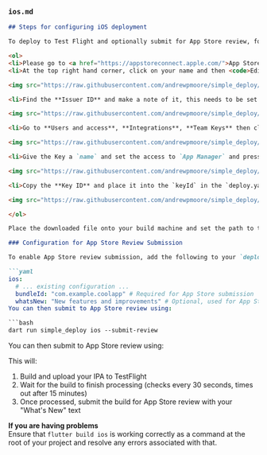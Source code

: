 ### `ios.md`

```markdown
## Steps for configuring iOS deployment

To deploy to Test Flight and optionally submit for App Store review, follow the steps below.

<ol>
<li>Please go to <a href="https://appstoreconnect.apple.com/">App Store connect</a> and log in.</li>
<li>At the top right hand corner, click on your name and then <code>Edit profile</code>

<img src="https://raw.githubusercontent.com/andrewpmoore/simple_deploy/main/images/apple0001.png" width="100%"/>

<li>Find the **Issuer ID** and make a note of it, this needs to be set in the `deploy.yaml` as the `issuerId` property</li>

<img src="https://raw.githubusercontent.com/andrewpmoore/simple_deploy/main/images/apple0002.png" width="100%"/>

<li>Go to **Users and access**, **Integrations**, **Team Keys** then click on the **+** to add a key.</li>

<img src="https://raw.githubusercontent.com/andrewpmoore/simple_deploy/main/images/apple0003.png" width="100%"/>

<li>Give the Key a `name` and set the access to `App Manager` and press **Generate**.</li>

<img src="https://raw.githubusercontent.com/andrewpmoore/simple_deploy/main/images/apple0004.png" width="100%"/>

<li>Copy the **Key ID** and place it into the `keyId` in the `deploy.yaml` and press **Download** to download the private key</li>

<img src="https://raw.githubusercontent.com/andrewpmoore/simple_deploy/main/images/apple0005.png" width="100%"/>

</ol>

Place the downloaded file onto your build machine and set the path to this file as `privateKeyPath` in your `deploy.yaml`. For example, `privateKeyPath: "path/to/your/AuthKey_XXXXXXXXXX.p8"`.

### Configuration for App Store Review Submission

To enable App Store review submission, add the following to your `deploy.yaml`:

```yaml
ios:
  # ... existing configuration ...
  bundleId: "com.example.coolapp" # Required for App Store submission
  whatsNew: "New features and improvements" # Optional, used for App Store submission
You can then submit to App Store review using:

```bash
dart run simple_deploy ios --submit-review
```
You can then submit to App Store review using:


This will:

1. Build and upload your IPA to TestFlight
2. Wait for the build to finish processing (checks every 30 seconds, times out after 15 minutes)
3. Once processed, submit the build for App Store review with your "What's New" text

<b>If you are having problems</b>  
Ensure that `flutter build ios` is working correctly as a command at the root of your project and resolve any errors associated with that.
